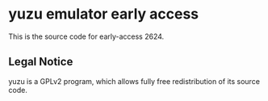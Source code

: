 yuzu emulator early access
=============

This is the source code for early-access 2624.

## Legal Notice

yuzu is a GPLv2 program, which allows fully free redistribution of its source code.